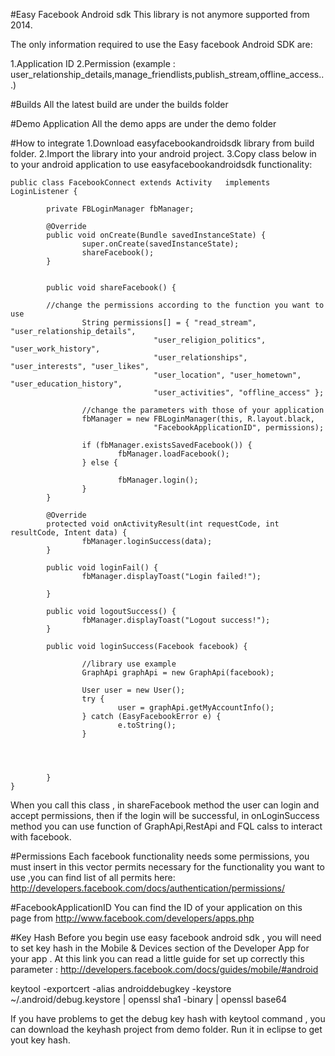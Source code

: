 #Easy Facebook Android sdk
This library is not anymore supported from 2014.

The only information required to use the Easy facebook Android SDK are: 

1.Application ID
2.Permission (example : user_relationship_details,manage_friendlists,publish_stream,offline_access...)


#Builds
All the latest build are under the builds folder

#Demo Application
All the demo apps are under the demo folder

#How to integrate
1.Download easyfacebookandroidsdk library from build folder. 
2.Import the library into your android project. 
3.Copy class below in to your android application to use easyfacebookandroidsdk functionality: 

```
public class FacebookConnect extends Activity   implements LoginListener {

        private FBLoginManager fbManager;
        
        @Override
        public void onCreate(Bundle savedInstanceState) {
                super.onCreate(savedInstanceState);
                shareFacebook();
        }

        
        public void shareFacebook() {
        
        //change the permissions according to the function you want to use 
                String permissions[] = { "read_stream", "user_relationship_details",
                                "user_religion_politics", "user_work_history",
                                "user_relationships", "user_interests", "user_likes",
                                "user_location", "user_hometown", "user_education_history",
                                "user_activities", "offline_access" };

                //change the parameters with those of your application
                fbManager = new FBLoginManager(this, R.layout.black,
                                "FacebookApplicationID", permissions);

                if (fbManager.existsSavedFacebook()) {
                        fbManager.loadFacebook();
                } else {

                        fbManager.login();
                }
        }
        
        @Override
        protected void onActivityResult(int requestCode, int resultCode, Intent data) {
                fbManager.loginSuccess(data);
        }

        public void loginFail() {
                fbManager.displayToast("Login failed!");

        }

        public void logoutSuccess() {
                fbManager.displayToast("Logout success!");
        }

        public void loginSuccess(Facebook facebook) {
                
                //library use example
                GraphApi graphApi = new GraphApi(facebook);

                User user = new User();
                try {
                        user = graphApi.getMyAccountInfo();
                } catch (EasyFacebookError e) {
                        e.toString();
                }

                
                

        }
}
```
When you call this class , in shareFacebook method the user can login and accept permissions, then if the login will be successful, in onLoginSuccess method you can use function of GraphApi,RestApi and FQL calss to interact with facebook.


#Permissions
Each facebook functionality needs some permissions, you must insert in this vector permits necessary for the functionality you want to use ,you can find list of all permits here: http://developers.facebook.com/docs/authentication/permissions/ 

#FacebookApplicationID
You can find the ID of your application on this page from http://www.facebook.com/developers/apps.php

#Key Hash
Before you begin use easy facebook android sdk , you will need to set key hash in the Mobile & Devices section of the Developer App for your app . At this link you can read a little guide for set up correctly this parameter : http://developers.facebook.com/docs/guides/mobile/#android

keytool -exportcert -alias androiddebugkey -keystore ~/.android/debug.keystore | openssl sha1 -binary | openssl base64 

 

If you have problems to get the debug key hash with keytool command , you can download the keyhash project from demo folder. Run it in eclipse to get yout key hash.
